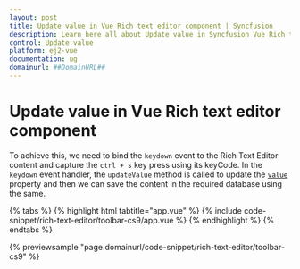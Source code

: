 ```yaml
---
layout: post
title: Update value in Vue Rich text editor component | Syncfusion
description: Learn here all about Update value in Syncfusion Vue Rich text editor component of Syncfusion Essential JS 2 and more.
control: Update value 
platform: ej2-vue
documentation: ug
domainurl: ##DomainURL##
---
```


# Update value in Vue Rich text editor component

To achieve this, we need to bind the `keydown` event to the Rich Text Editor content and capture the `ctrl + s` key press using its keyCode.
In the `keydown` event handler, the `updateValue` method is called to update the [`value`](https://ej2.syncfusion.com/vue/documentation/api/rich-text-editor/#value) property and then we can save the content in the required database using the same.

{% tabs %}
{% highlight html tabtitle="app.vue" %}
{% include code-snippet/rich-text-editor/toolbar-cs9/app.vue %}
{% endhighlight %}
{% endtabs %}
        
{% previewsample "page.domainurl/code-snippet/rich-text-editor/toolbar-cs9" %}